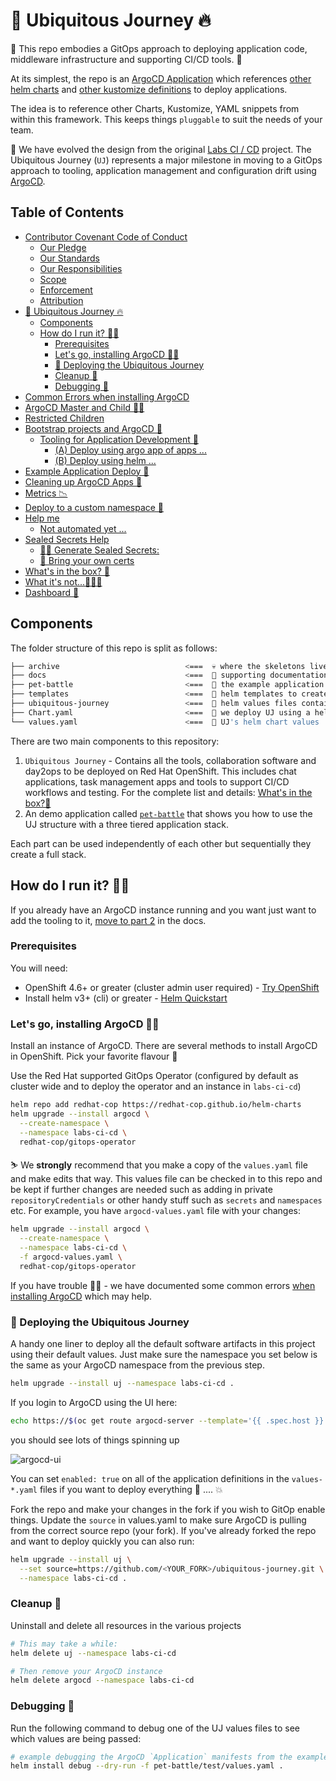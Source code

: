 # 🦄 Ubiquitous Journey 🔥

🧰 This repo embodies a GitOps approach to deploying application code, middleware infrastructure and supporting CI/CD tools. 🧰

At its simplest, the repo is an [ArgoCD Application](https://argo-cd.readthedocs.io/en/stable/core_concepts/) which references [other helm charts](https://github.com/redhat-cop/helm-charts.git) and [other kustomize definitions](https://github.com/rht-labs/refactored-adventure) to deploy applications.

The idea is to reference other Charts, Kustomize, YAML snippets from within this framework. This keeps things `pluggable` to suit the needs of your team.

🎨 We have evolved the design from the original [Labs CI / CD](https://github.com/rht-labs/labs-ci-cd.git) project. The  Ubiquitous Journey (`UJ`) represents a major milestone in moving to a GitOps approach to tooling, application management and configuration drift using [ArgoCD](https://argoproj.github.io/argo-cd/).

## Table of Contents

- [Contributor Covenant Code of Conduct](./code-of-conduct.md#contributor-covenant-code-of-conduct)
  * [Our Pledge](./code-of-conduct.md#our-pledge)
  * [Our Standards](./code-of-conduct.md#our-standards)
  * [Our Responsibilities](./code-of-conduct.md#our-responsibilities)
  * [Scope](./code-of-conduct.md#scope)
  * [Enforcement](./code-of-conduct.md#enforcement)
  * [Attribution](./code-of-conduct.md#attribution)
- [🦄 Ubiquitous Journey 🔥](./index.html#%F0%9F%A6%84-ubiquitous-journey-)
  * [Components](./index.html#components)
  * [How do I run it? 🏃‍♀️](./index.html#how-do-i-run-it-)
    + [Prerequisites](./index.html#prerequisites)
    + [Let's go, installing ArgoCD 🏃🏻](./index.html#lets-go-installing-argocd-)
    + [🤠 Deploying the Ubiquitous Journey](./index.html#%F0%9F%A4%A0-deploying-the-ubiquitous-journey)
    + [Cleanup 🧤](./index.html#cleanup-)
    + [Debugging 🤺](./index.html#debugging-)
- [Common Errors when installing ArgoCD](./docs%2Fargocd-install.html#common-errors-when-installing-argocd)
- [ArgoCD Master and Child 👩‍👦](./docs%2Fargocd-master-child.html#argocd-master-and-child-)
- [Restricted Children](./docs%2Fargocd-master-child.html#restricted-children)
- [Bootstrap projects and ArgoCD 🍻](./docs%2Fbootstrap-argocd.html#bootstrap-projects-and-argocd-)
  * [Tooling for Application Development 🦅](./docs%2Fbootstrap-argocd.html#tooling-for-application-development-)
      - [(A) Deploy using argo app of apps ...](./docs%2Fbootstrap-argocd.html#a-deploy-using-argo-app-of-apps-)
      - [(B) Deploy using helm ...](./docs%2Fbootstrap-argocd.html#b-deploy-using-helm-)
- [Example Application Deploy 🌮](./docs%2Fbootstrap-argocd.html#example-application-deploy-)
- [Cleaning up ArgoCD Apps 🧹](./docs%2Fbootstrap-argocd.html#cleaning-up-argocd-apps-)
- [Metrics 📉](./docs%2Fbootstrap-argocd.html#metrics-)
- [Deploy to a custom namespace 🦴](./docs%2Fdeploy-custom-namespace.html#deploy-to-a-custom-namespace-)
- [Help me](./docs%2Fhelp.html#help-me)
  * [Not automated yet ...](./docs%2Fhelp.html#not-automated-yet-)
- [Sealed Secrets Help](./docs%2Fsealed-secrets.html#sealed-secrets-help)
  * [🕵️‍♀️ Generate Sealed Secrets:](./docs%2Fsealed-secrets.html#%F0%9F%95%B5%EF%B8%8F%E2%80%8D%E2%99%80%EF%B8%8F-generate-sealed-secrets)
  * [📝 Bring your own certs](./docs%2Fsealed-secrets.html#%F0%9F%93%9D-bring-your-own-certs)
- [What's in the box? 👨](./docs%2Fwhats-in-the-box.html#whats-in-the-box-)
- [What it's not...🤷🏻‍♀️](./docs%2Fwhats-in-the-box.html#what-its-not)
- [Dashboard 📃](./docs%2Fwhats-in-the-box.html#dashboard-)

## Components

The folder structure of this repo is split as follows:

```bash
├── archive                            <===  💀 where the skeletons live. archived material.
├── docs                               <===  📖 supporting documentation for UJ.
├── pet-battle                         <===  📖 the example application `pet-battle`
├── templates                          <===  📖 helm templates to create ArgoCD Applications and Projects for UJ
├── ubiquitous-journey                 <===  📖 helm values files containing applications we wish to deploy
├── Chart.yaml                         <===  📖 we deploy UJ using a helm chart
└── values.yaml                        <===  📖 UJ's helm chart values
```

There are two main components to this repository:

1. `Ubiquitous Journey` - Contains all the tools, collaboration software and day2ops to be deployed on Red Hat OpenShift. This includes chat applications, task management apps and tools to support CI/CD workflows and testing. For the complete list and details: [What's in the box?👨](docs/whats-in-the-box.md)
2. An demo application called [`pet-battle`](https://github.com/petbattle) that shows you how to use the UJ structure with a three tiered application stack.

Each part can be used independently of each other but sequentially they create a full stack.

## How do I run it? 🏃‍♀️

If you already have an ArgoCD instance running and you want just want to add the tooling to it, [move to part 2](docs/bootstrap-argocd.md#tooling-for-application-development-🦅) in the docs.

### Prerequisites

You will need:

- OpenShift 4.6+ or greater (cluster admin user required) - [Try OpenShift](https://try.openshift.com)
- Install helm v3+ (cli) or greater - [Helm Quickstart](https://helm.sh/docs/intro/quickstart)

### Let's go, installing ArgoCD 🏃🏻

Install an instance of ArgoCD. There are several methods to install ArgoCD in OpenShift. Pick your favorite flavour 🍦

Use the Red Hat supported GitOps Operator (configured by default as cluster wide and to deploy the operator and an instance in `labs-ci-cd`)

```bash
helm repo add redhat-cop https://redhat-cop.github.io/helm-charts
helm upgrade --install argocd \
  --create-namespace \
  --namespace labs-ci-cd \
  redhat-cop/gitops-operator
```

⛷️ We **strongly** recommend that you make a copy of the `values.yaml` file and make edits that way. This values file can be checked in to this repo and be kept if further changes are needed such as adding in private `repositoryCredentials` or other handy stuff such as `secrets` and `namespaces` etc. For example, you have `argocd-values.yaml` file with your changes:

```bash
helm upgrade --install argocd \
  --create-namespace \
  --namespace labs-ci-cd \
  -f argocd-values.yaml \
  redhat-cop/gitops-operator
```

If you have trouble 😵‍💫 - we have documented some common errors [when installing ArgoCD](docs/argocd-install.md) which may help.

### 🤠 Deploying the Ubiquitous Journey

A handy one liner to deploy all the default software artifacts in this project using their default values. Just make sure the namespace you set below is the same as your ArgoCD namespace from the previous step.

```bash
helm upgrade --install uj --namespace labs-ci-cd .
```

If you login to ArgoCD using the UI here:

```bash
echo https://$(oc get route argocd-server --template='{{ .spec.host }}' -n labs-ci-cd)
```

you should see lots of things spinning up

![argocd-ui](docs/images/argocd-uj.png)

You can set `enabled: true` on all of the application definitions in the `values-*.yaml` files if you want to deploy everything 🧨 .... 💥

Fork the repo and make your changes in the fork if you wish to GitOp enable things. Update the `source` in values.yaml to make sure ArgoCD is pulling from the correct source repo (your fork). If you've already forked the repo and want to deploy quickly you can also run:

```bash
helm upgrade --install uj \
  --set source=https://github.com/<YOUR_FORK>/ubiquitous-journey.git \
  --namespace labs-ci-cd .
```

### Cleanup 🧤

Uninstall and delete all resources in the various projects
```bash
# This may take a while:
helm delete uj --namespace labs-ci-cd

# Then remove your ArgoCD instance
helm delete argocd --namespace labs-ci-cd
```

### Debugging 🤺

Run the following command to debug one of the UJ values files to see which values are being passed:

```bash
# example debugging the ArgoCD `Application` manifests from the example deployment 
helm install debug --dry-run -f pet-battle/test/values.yaml . 
```
